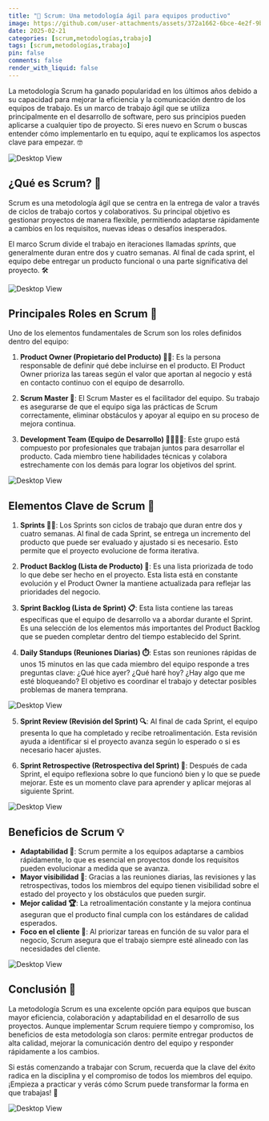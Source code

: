 ```yaml
---
title: "🚀 Scrum: Una metodología ágil para equipos productivo"
image: https://github.com/user-attachments/assets/372a1662-6bce-4e2f-9bca-b5c4c81e2bd1
date: 2025-02-21
categories: [scrum,metodologías,trabajo]
tags: [scrum,metodologías,trabajo]
pin: false
comments: false
render_with_liquid: false
---
```



La metodología Scrum ha ganado popularidad en los últimos años debido a su capacidad para mejorar la eficiencia y la comunicación dentro de los equipos de trabajo. Es un marco de trabajo ágil que se utiliza principalmente en el desarrollo de software, pero sus principios pueden aplicarse a cualquier tipo de proyecto. Si eres nuevo en Scrum o buscas entender cómo implementarlo en tu equipo, aquí te explicamos los aspectos clave para empezar. 🤓

![Desktop View](https://media4.giphy.com/media/v1.Y2lkPTc5MGI3NjExaDkxbmpqa2NjMDhyZXJydm9xcmdjN3RvZmw1MXl4dHhwcW56ZHU3aCZlcD12MV9pbnRlcm5hbF9naWZfYnlfaWQmY3Q9Zw/1hXY6iNdTFpTW4je85/giphy.gif)

## ¿Qué es Scrum? 🤔

Scrum es una metodología ágil que se centra en la entrega de valor a través de ciclos de trabajo cortos y colaborativos. Su principal objetivo es gestionar proyectos de manera flexible, permitiendo adaptarse rápidamente a cambios en los requisitos, nuevas ideas o desafíos inesperados.

El marco Scrum divide el trabajo en iteraciones llamadas *sprints*, que generalmente duran entre dos y cuatro semanas. Al final de cada sprint, el equipo debe entregar un producto funcional o una parte significativa del proyecto. 🛠️

![Desktop View](https://media2.giphy.com/media/v1.Y2lkPTc5MGI3NjExYjhxYXl4a3g3dmhrZzh5Mzg0dTJrOTF0dXFubzcxY2tjbWZzbjFwZyZlcD12MV9pbnRlcm5hbF9naWZfYnlfaWQmY3Q9Zw/WYyvz9PIhjLHgiyvR2/giphy.gif)

## Principales Roles en Scrum 👥

Uno de los elementos fundamentales de Scrum son los roles definidos dentro del equipo:

1. **Product Owner (Propietario del Producto) 👨‍💻**: Es la persona responsable de definir qué debe incluirse en el producto. El Product Owner prioriza las tareas según el valor que aportan al negocio y está en contacto continuo con el equipo de desarrollo.

2. **Scrum Master 🤖**: El Scrum Master es el facilitador del equipo. Su trabajo es asegurarse de que el equipo siga las prácticas de Scrum correctamente, eliminar obstáculos y apoyar al equipo en su proceso de mejora continua.

3. **Development Team (Equipo de Desarrollo) 👩‍💻👨‍💻**: Este grupo está compuesto por profesionales que trabajan juntos para desarrollar el producto. Cada miembro tiene habilidades técnicas y colabora estrechamente con los demás para lograr los objetivos del sprint.

![Desktop View](https://media1.giphy.com/media/v1.Y2lkPTc5MGI3NjExeTVmcG1tdjY3cW4yYjBteHcyNjdpaWZwdDIyZ2wxbTZ2aDRhaWIxcyZlcD12MV9pbnRlcm5hbF9naWZfYnlfaWQmY3Q9Zw/5etWclPMB7yDtTdP4U/giphy.gif)

## Elementos Clave de Scrum 🔑

1. **Sprints 🏃‍♂️**: Los Sprints son ciclos de trabajo que duran entre dos y cuatro semanas. Al final de cada Sprint, se entrega un incremento del producto que puede ser evaluado y ajustado si es necesario. Esto permite que el proyecto evolucione de forma iterativa.

2. **Product Backlog (Lista de Producto) 📝**: Es una lista priorizada de todo lo que debe ser hecho en el proyecto. Esta lista está en constante evolución y el Product Owner la mantiene actualizada para reflejar las prioridades del negocio.

3. **Sprint Backlog (Lista de Sprint) 📋**: Esta lista contiene las tareas específicas que el equipo de desarrollo va a abordar durante el Sprint. Es una selección de los elementos más importantes del Product Backlog que se pueden completar dentro del tiempo establecido del Sprint.

4. **Daily Standups (Reuniones Diarias) ⏱️**: Estas son reuniones rápidas de unos 15 minutos en las que cada miembro del equipo responde a tres preguntas clave: ¿Qué hice ayer? ¿Qué haré hoy? ¿Hay algo que me esté bloqueando? El objetivo es coordinar el trabajo y detectar posibles problemas de manera temprana.

![Desktop View](https://media1.giphy.com/media/v1.Y2lkPTc5MGI3NjExcG9ocHIzdXluaGp3anl0dTBjdXliMXRtN2p6NDFtY3k0YjhuNmF4eiZlcD12MV9pbnRlcm5hbF9naWZfYnlfaWQmY3Q9Zw/DrO4Bm325pjhc0BRM0/giphy.gif)

5. **Sprint Review (Revisión del Sprint) 🔍**: Al final de cada Sprint, el equipo presenta lo que ha completado y recibe retroalimentación. Esta revisión ayuda a identificar si el proyecto avanza según lo esperado o si es necesario hacer ajustes.

6. **Sprint Retrospective (Retrospectiva del Sprint) 🧐**: Después de cada Sprint, el equipo reflexiona sobre lo que funcionó bien y lo que se puede mejorar. Este es un momento clave para aprender y aplicar mejoras al siguiente Sprint.

![Desktop View](https://media4.giphy.com/media/v1.Y2lkPTc5MGI3NjExZ3pxOWcwcGl3dnJjZXRkNGJwMW5pbXN0N2Q4c2kycW0yNjBlMW1pNyZlcD12MV9pbnRlcm5hbF9naWZfYnlfaWQmY3Q9Zw/lKXEBR8m1jWso/giphy.gif)

## Beneficios de Scrum 💡

- **Adaptabilidad 🔄**: Scrum permite a los equipos adaptarse a cambios rápidamente, lo que es esencial en proyectos donde los requisitos pueden evolucionar a medida que se avanza.
- **Mayor visibilidad 👀**: Gracias a las reuniones diarias, las revisiones y las retrospectivas, todos los miembros del equipo tienen visibilidad sobre el estado del proyecto y los obstáculos que pueden surgir.
- **Mejor calidad 🏆**: La retroalimentación constante y la mejora continua aseguran que el producto final cumpla con los estándares de calidad esperados.
- **Foco en el cliente 💬**: Al priorizar tareas en función de su valor para el negocio, Scrum asegura que el trabajo siempre esté alineado con las necesidades del cliente.

![Desktop View](https://media1.giphy.com/media/v1.Y2lkPTc5MGI3NjExejFybmh3cXQzMjgycWN5OXV3aTkxY2xseHliNWoyOG5qNWZuOG0xdiZlcD12MV9pbnRlcm5hbF9naWZfYnlfaWQmY3Q9Zw/111ebonMs90YLu/giphy.gif)

## Conclusión 🎯

La metodología Scrum es una excelente opción para equipos que buscan mayor eficiencia, colaboración y adaptabilidad en el desarrollo de sus proyectos. Aunque implementar Scrum requiere tiempo y compromiso, los beneficios de esta metodología son claros: permite entregar productos de alta calidad, mejorar la comunicación dentro del equipo y responder rápidamente a los cambios.

Si estás comenzando a trabajar con Scrum, recuerda que la clave del éxito radica en la disciplina y el compromiso de todos los miembros del equipo. ¡Empieza a practicar y verás cómo Scrum puede transformar la forma en que trabajas! 🚀

![Desktop View](https://media4.giphy.com/media/v1.Y2lkPTc5MGI3NjExdGE3cTJsYjh3bWVxbzJ1N2NycG0zZTVlcXk0azNqaDZieXFhYzQ1NiZlcD12MV9pbnRlcm5hbF9naWZfYnlfaWQmY3Q9Zw/nvdbzDm3JYyn9qqjmj/giphy.gif)
